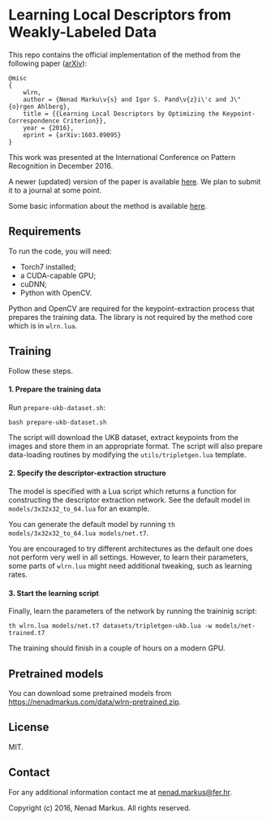 # Learning Local Descriptors from Weakly-Labeled Data

This repo contains the official implementation of the method from the following paper ([arXiv](https://arxiv.org/abs/1603.09095)):

```
@misc
{
	wlrn,
	author = {Nenad Marku\v{s} and Igor S. Pand\v{z}i\'c and J\"{o}rgen Ahlberg},
	title = {{Learning Local Descriptors by Optimizing the Keypoint-Correspondence Criterion}},
	year = {2016},
	eprint = {arXiv:1603.09095}
}
```

This work was presented at the International Conference on Pattern Recognition in December 2016.

A newer (updated) version of the paper is available [here](http://hotlab.fer.hr/_download/repository/wlrn.pdf).
We plan to submit it to a journal at some point.

Some basic information about the method is available [here](INFO.md).

## Requirements

To run the code, you will need:

* Torch7 installed;
* a CUDA-capable GPU;
* cuDNN;
* Python with OpenCV.

Python and OpenCV are required for the keypoint-extraction process that prepares the training data.
The library is not required by the method core which is in `wlrn.lua`.

## Training

Follow these steps.

#### 1. Prepare the training data

Run `prepare-ukb-dataset.sh`:

	bash prepare-ukb-dataset.sh

The script will download the UKB dataset, extract keypoints from the images and store them in an appropriate format.
The script will also prepare data-loading routines by modifying the `utils/tripletgen.lua` template.

#### 2. Specify the descriptor-extraction structure

The model is specified with a Lua script which returns a function for constructing the descriptor extraction network.
See the default model in `models/3x32x32_to_64.lua` for an example.

You can generate the default model by running `th models/3x32x32_to_64.lua models/net.t7`.

You are encouraged to try different architectures as the default one does not perform very well in all settings.
However, to learn their parameters, some parts of `wlrn.lua` might need additional tweaking, such as learning rates.

#### 3. Start the learning script

Finally, learn the parameters of the network by running the traininig script:

	th wlrn.lua models/net.t7 datasets/tripletgen-ukb.lua -w models/net-trained.t7

The training should finish in a couple of hours on a modern GPU.

## Pretrained models

You can download some pretrained models from <https://nenadmarkus.com/data/wlrn-pretrained.zip>.

## License

MIT.

## Contact

For any additional information contact me at <nenad.markus@fer.hr>.

Copyright (c) 2016, Nenad Markus. All rights reserved.